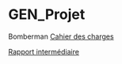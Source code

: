 # GEN_Projet
Bomberman
[Cahier des charges](https://docs.google.com/document/d/1gEFozNPFDPm2C9ztvQGUj8_0yCoesBJhk9zUMkcginA/edit?usp=sharing)

[Rapport intermédiaire](https://docs.google.com/document/d/11oqu3t9ncLUgkLQaShhbz3bx1tn_qMQ9Hgxr0MF6MIk/edit?usp=sharing)
